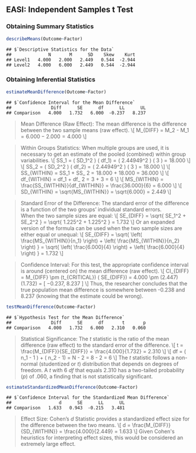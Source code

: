 
## EASI: Independent Samples t Test

### Obtaining Summary Statistics

```r
describeMeans(Outcome~Factor)
```

```
## $`Descriptive Statistics for the Data`
##              N       M      SD    Skew    Kurt
## Level1   4.000   2.000   2.449   0.544  -2.944
## Level2   4.000   6.000   2.449   0.544  -2.944
```

### Obtaining Inferential Statistics

```r
estimateMeanDifference(Outcome~Factor)
```

```
## $`Confidence Interval for the Mean Difference`
##               Diff      SE      df      LL      UL
## Comparison   4.000   1.732   6.000  -0.237   8.237
```

> Mean Difference (Raw Effect): The mean difference is the difference between the two sample means (raw effect).
> \\[ M_{DIFF} = M_2 - M_1 = 6.000 − 2.000 = 4.000 \\]

> Within Groups Statistics: When multiple groups are used, it is necessary to get an estimate of the pooled (combined) within group variabilities.
> \\[ SS_1 = ( SD_1^2 ) ( df_1) = ( 2.44949^2 ) ( 3 ) = 18.000 \\]
> \\[ SS_2 = ( SD_2^2 ) ( df_2) = ( 2.44949^2 ) ( 3 ) = 18.000 \\]
> \\[ SS_{WITHIN} = SS_1 + SS_ 2 = 18.000 + 18.000 = 36.000 \\]
> \\[ df_{WITHIN} = df_1 + df_ 2 = 3 + 3 = 6 \\]
> \\[ MS_{WITHIN} = \frac{SS_{WITHIN}}{df_{WITHIN}} = \frac{36.000}{6} = 6.000 \\]
> \\[ SD_{WITHIN} = \sqrt{MS_{WITHIN}} = \sqrt{6.000} = 2.449 \\]

> Standard Error of the Difference: The standard error of the difference is a function of the two groups’ individual standard errors.  
> When the two sample sizes are equal:
> \\[ SE_{DIFF} = \sqrt{ SE_1^2 + SE_2^2 } = \sqrt{ 1.225^2 + 1.225^2 } = 1.732 \\]
> Or an expanded version of the formula can be used when the two sample sizes are either equal or unequal:
> \\[ SE_{DIFF} = \sqrt{ \left( \frac{MS_{WITHIN}}{n_1} \right) + \left( \frac{MS_{WITHIN}}{n_2} \right) } = \sqrt{ \left( \frac{6.000}{4} \right) + \left( \frac{6.000}{4} \right) } = 1.732 \\]

> Confidence Interval: For this test, the appropriate confidence interval is around (centered on) the mean difference (raw effect).
> \\[ CI_{DIFF} = M_{DIFF} \pm (t_{CRITICAL}) ( SE_{DIFF}) = 4.000 \pm (2.447) (1.732) = [ −0.237, 8.237 ] \\]
> Thus, the researcher concludes that the true population mean difference is somewhere between -0.238 and 8.237 (knowing that the estimate could be wrong).

```r
testMeanDifference(Outcome~Factor)
```

```
## $`Hypothesis Test for the Mean Difference`
##               Diff      SE      df       t       p
## Comparison   4.000   1.732   6.000   2.310   0.060
```

> Statistical Significance: The *t* statistic is the ratio of the mean difference (raw effect) to the standard error of the difference.
> \\[ t = \frac{M_{DIFF}}{SE_{DIFF}} = \frac{4.000}{1.732} = 2.310 \\]
> \\[ df = ( n_1 - 1 ) + ( n_2 - 1) = N - 2 = 8 - 2 = 6  \\]
> The *t* statistic follows a non-normal (studentized or *t*) distribution that depends on degrees of freedom. A *t* with 6 *df* that equals 2.310 has a two-tailed probability (*p*) of .060, a finding that is not statistically significant.

```r
estimateStandardizedMeanDifference(Outcome~Factor)
```

```
## $`Confidence Interval for the Standardized Mean Difference`
##                  d      SE      LL      UL
## Comparison   1.633   0.943  -0.215   3.481
```

> Effect Size: Cohen’s *d* Statistic provides a standardized effect size for the difference between the two means.
> \\[ d = \frac{M_{DIFF}}{SD_{WITHIN}} = \frac{4.000}{2.449} = 1.633 \\]
> Given Cohen's heuristics for interpreting effect sizes, this would be considered an extremely large effect.
